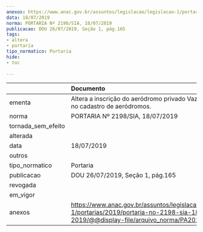 ```yaml
---
anexos: https://www.anac.gov.br/assuntos/legislacao/legislacao-1/portarias/2019/portaria-no-2198-sia-18-07-2019/@@display-file/arquivo_norma/PA2019-2198.pdf
data: 18/07/2019
norma: PORTARIA Nº 2198/SIA, 18/07/2019
publicacao: DOU 26/07/2019, Seção 1, pág.165
tags:
- altera
- portaria
tipo_normatico: Portaria
hide: 
- toc 
 
---
```


|                    | Documento                                                                                                                                            |
|:-------------------|:-----------------------------------------------------------------------------------------------------------------------------------------------------|
| ementa             | Altera a inscrição do aeródromo privado Vazante (MG) no cadastro de aeródromos.                                                                      |
| norma              | PORTARIA Nº 2198/SIA, 18/07/2019                                                                                                                     |
| tornada_sem_efeito |                                                                                                                                                      |
| alterada           |                                                                                                                                                      |
| data               | 18/07/2019                                                                                                                                           |
| outros             |                                                                                                                                                      |
| tipo_normatico     | Portaria                                                                                                                                             |
| publicacao         | DOU 26/07/2019, Seção 1, pág.165                                                                                                                     |
| revogada           |                                                                                                                                                      |
| em_vigor           |                                                                                                                                                      |
| anexos             | https://www.anac.gov.br/assuntos/legislacao/legislacao-1/portarias/2019/portaria-no-2198-sia-18-07-2019/@@display-file/arquivo_norma/PA2019-2198.pdf |